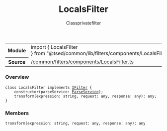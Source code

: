 
<header class="symbol-info-header"><h1 id="localsfilter">LocalsFilter</h1><label class="symbol-info-type-label class">Class</label><label class="api-type-label private" title="private">private</label><label class="api-type-label filter" title="filter">filter</label></header>
<!-- summary -->
<section class="symbol-info"><table class="is-full-width"><tbody><tr><th>Module</th><td><div class="lang-typescript"><span class="token keyword">import</span> { LocalsFilter }&nbsp;<span class="token keyword">from</span>&nbsp;<span class="token string">"@tsed/common/lib/filters/components/LocalsFilter"</span></div></td></tr><tr><th>Source</th><td><a href="https://github.com/Romakita/ts-express-decorators/blob/v4.0.7/src//common/filters/components/LocalsFilter.ts#L0-L0">/common/filters/components/LocalsFilter.ts</a></td></tr></tbody></table></section>
<!-- overview -->


### Overview


<pre><code class="typescript-lang "><span class="token keyword">class</span> LocalsFilter <span class="token keyword">implements</span> <a href="#api/common/filters/ifilter"><span class="token">IFilter</span></a> <span class="token punctuation">{</span>
    <span class="token keyword">constructor</span><span class="token punctuation">(</span>parseService<span class="token punctuation">:</span> <a href="#api/common/filters/parseservice"><span class="token">ParseService</span></a><span class="token punctuation">)</span><span class="token punctuation">;</span>
    <span class="token function">transform</span><span class="token punctuation">(</span>expression<span class="token punctuation">:</span> <span class="token keyword">string</span><span class="token punctuation">,</span> request<span class="token punctuation">:</span> <span class="token keyword">any</span><span class="token punctuation">,</span> response<span class="token punctuation">:</span> <span class="token keyword">any</span><span class="token punctuation">)</span><span class="token punctuation">:</span> <span class="token keyword">any</span><span class="token punctuation">;</span>
<span class="token punctuation">}</span></code></pre>


<!-- Parameters -->

<!-- Description -->

<!-- Members -->







### Members



<div class="method-overview">
<pre><code class="typescript-lang "><span class="token function">transform</span><span class="token punctuation">(</span>expression<span class="token punctuation">:</span> <span class="token keyword">string</span><span class="token punctuation">,</span> request<span class="token punctuation">:</span> <span class="token keyword">any</span><span class="token punctuation">,</span> response<span class="token punctuation">:</span> <span class="token keyword">any</span><span class="token punctuation">)</span><span class="token punctuation">:</span> <span class="token keyword">any</span></code></pre>
</div>








